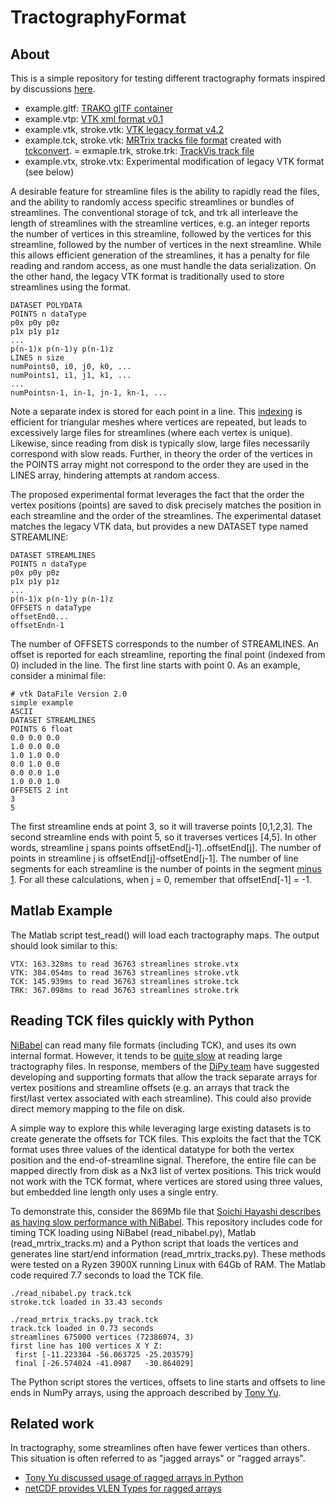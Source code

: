 # TractographyFormat

## About

This is a simple repository for testing different tractography formats inspired by discussions [here](https://github.com/nipy/nibabel/issues/942).

- example.gltf: [TRAKO glTF container](https://github.com/bostongfx/TRAKO)
- example.vtp: [VTK xml format v0.1](https://vtk.org/wp-content/uploads/2015/04/file-formats.pdf)
- example.vtk, stroke.vtk: [VTK legacy format v4.2](https://vtk.org/wp-content/uploads/2015/04/file-formats.pdf)
- example.tck, stroke.vtk: [MRTrix tracks file format](https://mrtrix.readthedocs.io/en/latest/getting_started/image_data.html#tracks-file-format-tck) created with [tckconvert](https://mrtrix.readthedocs.io/en/latest/reference/commands/tckconvert.html).
= exmaple.trk, stroke.trk: [TrackVis track file](http://trackvis.org/docs/?subsect=fileformat)
- example.vtx, stroke.vtx: Experimental modification of legacy VTK format (see below)

A desirable feature for streamline files is the ability to rapidly read the files, and the ability to randomly access specific streamlines or bundles of streamlines. The conventional storage of tck, and trk all interleave the length of streamlines with the streamline vertices, e.g. an integer reports the number of vertices in this streamline, followed by the vertices for this streamline, followed by the number of vertices in the next streamline. While this allows efficient generation of the streamlines, it has a penalty for file reading and random access, as one must handle the data serialization. 
 On the other hand, the legacy VTK format is traditionally used to store streamlines using the format.
 
```
DATASET POLYDATA 
POINTS n dataType 
p0x p0y p0z
p1x p1y p1z
...
p(n-1)x p(n-1)y p(n-1)z
LINES n size
numPoints0, i0, j0, k0, ... 
numPoints1, i1, j1, k1, ...
...
numPointsn-1, in-1, jn-1, kn-1, ...
```

Note a separate index is stored for each point in a line. This [indexing](http://hacksoflife.blogspot.com/2010/01/to-strip-or-not-to-strip.html) is efficient for triangular meshes where vertices are repeated, but leads to excessively large files for streamlines (where each vertex is unique). Likewise, since reading from disk is typically slow, large files necessarily correspond with slow reads. Further, in theory the order of the vertices in the POINTS array might not correspond to the order they are used in the LINES array, hindering attempts at random access.

The proposed experimental format leverages the fact that the order the vertex positions (points) are saved to disk precisely matches the position in each streamline and the order of the streamlines. The experimental dataset matches the legacy VTK data, but provides a new DATASET type named STREAMLINE:

```
DATASET STREAMLINES 
POINTS n dataType 
p0x p0y p0z
p1x p1y p1z
...
p(n-1)x p(n-1)y p(n-1)z
OFFSETS n dataType
offsetEnd0...
offsetEndn-1
```

The number of OFFSETS corresponds to the number of STREAMLINES. An offset is reported for each streamline, reporting the final point (indexed from 0) included in the line. The first line starts with point 0.  As an example, consider a minimal file:

```
# vtk DataFile Version 2.0
simple example
ASCII
DATASET STREAMLINES
POINTS 6 float 
0.0 0.0 0.0
1.0 0.0 0.0
1.0 1.0 0.0
0.0 1.0 0.0
0.0 0.0 1.0
1.0 0.0 1.0
OFFSETS 2 int 
3
5
```

The first streamline ends at point 3, so it will traverse points [0,1,2,3]. The second streamline ends with point 5, so it traverses vertices [4,5]. In other words, streamline j spans points offsetEnd[j-1]..offsetEnd[j]. The number of points in streamline j is offsetEnd[j]-offsetEnd[j-1]. The number of line segments for each streamline is the number of points in the segment [minus 1](https://en.wikipedia.org/wiki/Off-by-one_error). For all these calculations, when j = 0, remember that offsetEnd[-1] = -1. 

## Matlab Example

The Matlab script test_read() will load each tractography maps. The output should look similar to this:

```
VTX: 163.328ms to read 36763 streamlines stroke.vtx
VTK: 384.054ms to read 36763 streamlines stroke.vtk
TCK: 145.939ms to read 36763 streamlines stroke.tck
TRK: 367.098ms to read 36763 streamlines stroke.trk
```

## Reading TCK files quickly with Python

[NiBabel](https://nipy.org/nibabel/manual.html) can read many file formats (including TCK), and uses its own internal format. However, it tends to be [quite slow](https://github.com/nipy/nibabel/issues/943) at reading large tractography files. In response, members of the [DiPy team](https://github.com/nipy/nibabel/issues/942) have suggested developing and supporting formats that allow the track separate arrays for vertex positions and streamline offsets (e.g. an arrays that track the first/last vertex associated with each streamline). This could also provide direct memory mapping to the file on disk. 

A simple way to explore this while leveraging large existing datasets is to create generate the offsets for TCK files. This exploits the fact that the TCK format uses three values of the identical datatype for both the vertex position and the end-of-streamline signal. Therefore, the entire file can be mapped directly from disk as a Nx3 list of vertex positions. This trick would not work with the TCK format, where vertices are stored using three values, but embedded line length only uses a single entry.

To demonstrate this, consider the 869Mb file that [Soichi Hayashi describes as having slow performance with NiBabel](https://github.com/nipy/nibabel/issues/943). This repository includes code for timing TCK loading using NiBabel (read_nibabel.py), Matlab (read_mrtrix_tracks.m) and a Python script that loads the vertices and generates line start/end information (read_mrtrix_tracks.py). These methods were tested on a Ryzen 3900X running Linux with 64Gb of RAM. The Matlab code required 7.7 seconds to load the TCK file.

```
./read_nibabel.py track.tck
stroke.tck loaded in 33.43 seconds
    
./read_mrtrix_tracks.py track.tck
track.tck loaded in 0.73 seconds
streamlines 675000 vertices (72386074, 3)
first line has 100 vertices X Y Z:
 first [-11.223304 -56.063725 -25.203579]
 final [-26.574024 -41.0987   -30.864029]
```

The Python script stores the vertices, offsets to line starts and offsets to line ends in NumPy arrays, using the approach described by [Tony Yu](https://tonysyu.github.io/ragged-arrays.html#.XzF73i2ZN0J). 

## Related work

In tractography, some streamlines often have fewer vertices than others. This situation is often referred to as "jagged arrays" or "ragged arrays".

- [Tony Yu discussed usage of ragged arrays in Python](https://tonysyu.github.io/ragged-arrays.html#.XzF73i2ZN0J)
- [netCDF provides VLEN Types for ragged arrays](https://www.unidata.ucar.edu/software/netcdf/docs/data_type.html)

